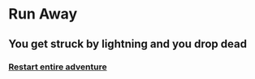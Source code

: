 # Run Away
## You get struck by lightning and you drop dead
### [Restart entire adventure](../README.md)